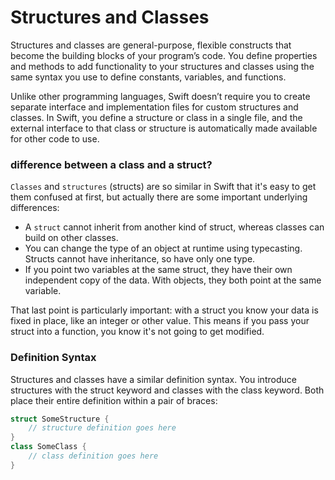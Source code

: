 # Structures and Classes

Structures and classes are general-purpose, flexible constructs that become the building blocks of your program’s code. You define properties and methods to add functionality to your structures and classes using the same syntax you use to define constants, variables, and functions.

Unlike other programming languages, Swift doesn’t require you to create separate interface and implementation files for custom structures and classes. In Swift, you define a structure or class in a single file, and the external interface to that class or structure is automatically made available for other code to use.

### difference between a class and a struct?

`Classes` and `structures` (structs) are so similar in Swift that it's easy to get them confused at first, but actually there are some important underlying differences:

* A `struct` cannot inherit from another kind of struct, whereas classes can build on other classes.
* You can change the type of an object at runtime using typecasting. Structs cannot have inheritance, so have only one type.
* If you point two variables at the same struct, they have their own independent copy of the data. With objects, they both point at the same variable.

That last point is particularly important: with a struct you know your data is fixed in place, like an integer or other value. This means if you pass your struct into a function, you know it's not going to get modified.

### Definition Syntax
Structures and classes have a similar definition syntax. You introduce structures with the struct keyword and classes with the class keyword. Both place their entire definition within a pair of braces:

``` swift
struct SomeStructure {
    // structure definition goes here
}
class SomeClass {
    // class definition goes here
}
```


